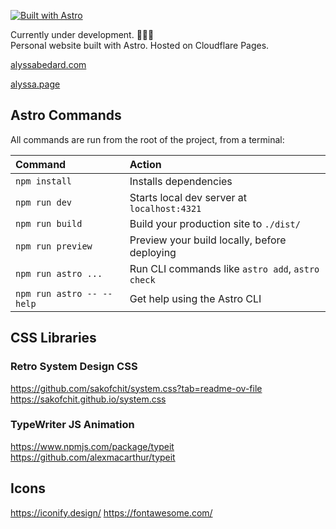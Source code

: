 
[![Built with Astro](https://astro.badg.es/v2/built-with-astro/small.svg)](https://astro.build)

Currently under development. 👩🏻‍💻    
Personal website built with Astro. Hosted on Cloudflare Pages.

[alyssabedard.com](https://alyssabedard.com)

[alyssa.page](https://alyssabedard.com)


##  Astro Commands
All commands are run from the root of the project, from a terminal:

| Command                   | Action                                           |
| :------------------------ | :----------------------------------------------- |
| `npm install`             | Installs dependencies                            |
| `npm run dev`             | Starts local dev server at `localhost:4321`      |
| `npm run build`           | Build your production site to `./dist/`          |
| `npm run preview`         | Preview your build locally, before deploying     |
| `npm run astro ...`       | Run CLI commands like `astro add`, `astro check` |
| `npm run astro -- --help` | Get help using the Astro CLI                     |

## CSS Libraries
### Retro System Design CSS
https://github.com/sakofchit/system.css?tab=readme-ov-file
https://sakofchit.github.io/system.css

### TypeWriter JS Animation
https://www.npmjs.com/package/typeit
https://github.com/alexmacarthur/typeit

## Icons
https://iconify.design/
https://fontawesome.com/